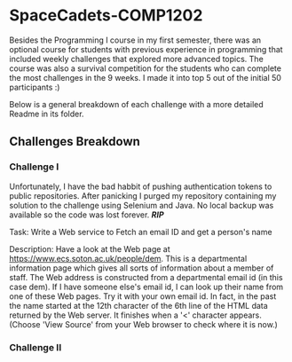 # SpaceCadets-COMP1202
Besides the Programming I course in my first semester, there was an optional course for students with previous experience in programming that included weekly challenges that explored more advanced topics. The course was also a survival competition for the students who can complete the most challenges in the 9 weeks. I made it into top 5 out of the initial 50 participants :)

Below is a general breakdown of each challenge with a more detailed Readme in its folder.

## Challenges Breakdown

### Challenge I
Unfortunately, I have the bad habbit of pushing authentication tokens to public repositories. After panicking I purged my repository containing my solution to the challenge using Selenium and Java. No local backup was available so the code was lost forever. ***RIP***

Task: Write a Web service to Fetch an email ID and get a person's name

Description: Have a look at the Web page at https://www.ecs.soton.ac.uk/people/dem. This is a departmental information page which gives all sorts of information about a member of staff. The Web address is constructed from a departmental email id (in this case dem). If I have someone else's email id, I can look up their name from one of these Web pages. Try it with your own email id. In fact, in the past the name started at the 12th character of the 6th line of the HTML data returned by the Web server. It finishes when a '<' character appears. (Choose 'View Source' from your Web browser to check where it is now.)
&nbsp;
### Challenge II
